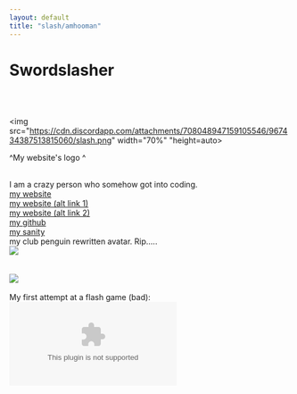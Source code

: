 ```yaml
---
layout: default
title: "slash/amhooman"
---
```

<h1 class="text-center">Swordslasher</h1>
<br>
<br>

<img src="https://cdn.discordapp.com/attachments/708048947159105546/967434387513815060/slash.png" width="70%" "height=auto>
<br>
<p> ^My website's logo ^</p>
<br>
<a>I am a crazy person who somehow got into coding.</a>
<br>
<a href="http://swordslasher.com">my website</a>
<br>
<a href="https://amhooman.github.io/website">my website (alt link 1)</a>
<br>
<a href="https://swordslasher.netlify.app">my website (alt link 2)</a>
<br>
<a href="https://github.com/amhooman">my github</a>
<br>
<a href="https://mesacomplex.tk/404.html">my sanity</a>
<br>
my club penguin rewritten avatar. Rip.....
<br>
<img src="https://avatars.githubusercontent.com/u/95942514?s=96&v=4">
<br>
<br>
<br>
<img src="https://amhooman.github.io/website/images/spin.gif">
<br>
<br>
My first attempt at a flash game (bad):
<br>
  <embed src="https://amhooman.github.io/website/games/mygame/mygame.swf" flashvars="" base="" quality="high" allowscriptaccess="always" allowfullscreen="true">
 <br>
  
  
<script src="../../../../ruffle/ruffle.js"></script>
<script>
document.getElementById("aboutNav").classList.add("active");
</script>
